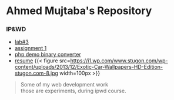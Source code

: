 # Ahmed Mujtaba's Repository
### IP&amp;WD
* [lab#3](ipwd/lab3.html)
* [assignment 1](ipwd/login.html)
* [php demo binary converter](http://34.72.223.141/index.php)
* [resume](http://35.225.81.225/)
{{< figure src=https://i1.wp.com/www.stugon.com/wp-content/uploads/2013/12/Exotic-Car-Wallpapers-HD-Edition-stugon.com-8.jpg width=100px >}}
> Some of my web development work<br>
> those are experiments, during ipwd course.
